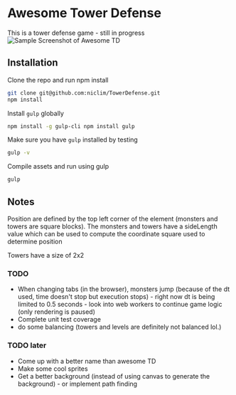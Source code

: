 # Awesome Tower Defense
This is a tower defense game - still in progress
![Sample Screenshot of Awesome TD](http://i.imgur.com/qJKCnxG.png)

## Installation
Clone the repo and run npm install
```bash
git clone git@github.com:niclim/TowerDefense.git
npm install
```
Install ```gulp``` globally

```bash
npm install -g gulp-cli npm install gulp
```
Make sure you have ```gulp``` installed by testing
```bash
gulp -v
```

Compile assets and run using gulp
```bash
gulp
```

## Notes

Position are defined by the top left corner of the element (monsters and towers are square blocks). The monsters and towers have a sideLength value which can be used to compute the coordinate square used to determine position

Towers have a size of 2x2

### TODO
* When changing tabs (in the browser), monsters jump (because of the dt used, time doesn't stop but execution stops) - right now dt is being limited to 0.5 seconds - look into web workers to continue game logic (only rendering is paused)
* Complete unit test coverage
* do some balancing (towers and levels are definitely not balanced lol.)

### TODO later
* Come up with a better name than awesome TD
* Make some cool sprites
* Get a better background (instead of using canvas to generate the background) - or implement path finding
